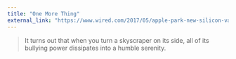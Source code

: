 ```yaml
---
title: "One More Thing"
external_link: "https://www.wired.com/2017/05/apple-park-new-silicon-valley-campus"
---
```

> It turns out that when you turn a skyscraper on its side, all of its bullying power dissipates into a humble serenity.

